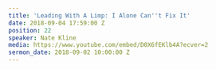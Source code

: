 ```yaml
---
title: 'Leading With A Limp: I Alone Can''t Fix It'
date: 2018-09-04 17:59:00 Z
position: 22
speaker: Nate Kline
media: https://www.youtube.com/embed/D0X6fEKlb4A?ecver=2
sermon_date: 2018-09-02 10:00:00 Z
---
```


